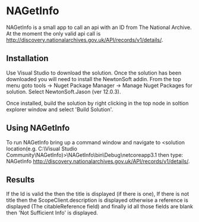 # NAGetInfo

NAGetInfo is a small app to call an api with an ID from The National Archive.  At the moment the only valid api call is http://discovery.nationalarchives.gov.uk/API/records/v1/details/. 

## Installation

Use Visual Studio to download the solution.  Once the solution has been downloaded you will need to install the NewtonSoft addin.
From the top menu goto tools -> Nuget Package Manager -> Manage Nuget Packages for solution.  Select NewtonSoft.Jason (ver 12.0.3).

Once installed, build the solution by right clicking in the top node in soltion explorer window and select 'Build Solution'.

## Using NAGetInfo

To run NAGetInfo bring up a command window and navigate to <solution location(e.g. C:\Visual Studio Community\NAGetInfo)>\NAGetInfo\bin\Debug\netcoreapp3.1
then type: NAGetInfo http://discovery.nationalarchives.gov.uk/API/records/v1/details/<id of item to search for>.

## Results

If the Id is valid the then the title is displayed (if there is one), If there is not title then the ScopeClient.description is displayed otherwise a reference is displayed
(The citableReference field) and finally id all those fields are blank then 'Not Sufficient Info' is displayed.

